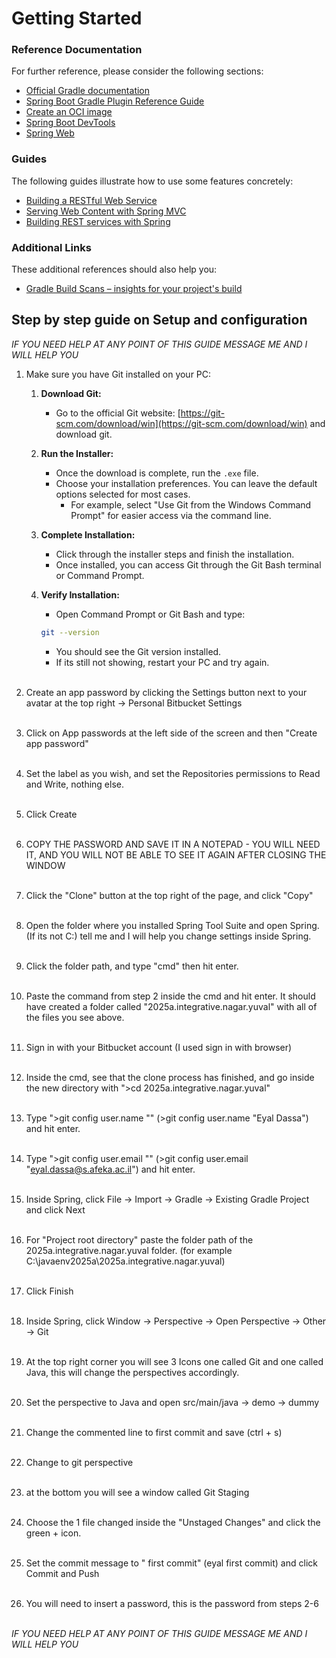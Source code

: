 # Getting Started

### Reference Documentation
For further reference, please consider the following sections:

* [Official Gradle documentation](https://docs.gradle.org)
* [Spring Boot Gradle Plugin Reference Guide](https://docs.spring.io/spring-boot/3.3.5/gradle-plugin)
* [Create an OCI image](https://docs.spring.io/spring-boot/3.3.5/gradle-plugin/packaging-oci-image.html)
* [Spring Boot DevTools](https://docs.spring.io/spring-boot/3.3.5/reference/using/devtools.html)
* [Spring Web](https://docs.spring.io/spring-boot/3.3.5/reference/web/servlet.html)

### Guides
The following guides illustrate how to use some features concretely:

* [Building a RESTful Web Service](https://spring.io/guides/gs/rest-service/)
* [Serving Web Content with Spring MVC](https://spring.io/guides/gs/serving-web-content/)
* [Building REST services with Spring](https://spring.io/guides/tutorials/rest/)

### Additional Links
These additional references should also help you:

* [Gradle Build Scans – insights for your project's build](https://scans.gradle.com#gradle)

## Step by step guide on Setup and configuration

*IF YOU NEED HELP AT ANY POINT OF THIS GUIDE MESSAGE ME AND I WILL HELP YOU*

1. Make sure you have Git installed on your PC:

	1. **Download Git:**
		- Go to the official Git website: [https://git-scm.com/download/win](https://git-scm.com/download/win) and download git.

	2. **Run the Installer:**
		- Once the download is complete, run the `.exe` file.
		- Choose your installation preferences. You can leave the default options selected for most cases.
    		- For example, select "Use Git from the Windows Command Prompt" for easier access via the command line.

	3. **Complete Installation:**
		- Click through the installer steps and finish the installation.
  		- Once installed, you can access Git through the Git Bash terminal or Command Prompt.

	4. **Verify Installation:**
		- Open Command Prompt or Git Bash and type:
     	```bash
     	git --version
    	```
   		- You should see the Git version installed.
		- If its still not showing, restart your PC and try again.
		<br><br>
		
2. Create an app password by clicking the Settings button next to your avatar at the top right -> Personal Bitbucket Settings
<br><br>
3. Click on App passwords at the left side of the screen and then "Create app password"
<br><br>
4. Set the label as you wish, and set the Repositories permissions to Read and Write, nothing else.
<br><br>
5. Click Create
<br><br>
6. COPY THE PASSWORD AND SAVE IT IN A NOTEPAD - YOU WILL NEED IT, AND YOU WILL NOT BE ABLE TO SEE IT AGAIN AFTER CLOSING THE WINDOW
<br><br>
7. Click the "Clone" button at the top right of the page, and click "Copy"
<br><br>
8. Open the folder where you installed Spring Tool Suite and open Spring. (If its not C:\) tell me and I will help you change settings inside Spring.
<br><br>
9. Click the folder path, and type "cmd" then hit enter.
<br><br>
10. Paste the command from step 2 inside the cmd and hit enter. It should have created a folder called "2025a.integrative.nagar.yuval" with all of the files you see above.
<br><br>
11. Sign in with your Bitbucket account (I used sign in with browser)
<br><br>
12. Inside the cmd, see that the clone process has finished, and go inside the new directory with ">cd 2025a.integrative.nagar.yuval"
<br><br>
13. Type ">git config user.name "<YOUR FULL NAME>" (>git config user.name "Eyal Dassa") and hit enter.
<br><br>
14. Type ">git config user.email "<YOUR AFKEA EMAIL>" (>git config user.email "eyal.dassa@s.afeka.ac.il") and hit enter.
<br><br>
15. Inside Spring, click File -> Import -> Gradle -> Existing Gradle Project and click Next
<br><br>
16. For "Project root directory" paste the folder path of the 2025a.integrative.nagar.yuval folder. (for example C:\javaenv2025a\2025a.integrative.nagar.yuval)
<br><br>
17. Click Finish
<br><br>
18. Inside Spring, click Window -> Perspective -> Open Perspective -> Other -> Git
<br><br>
19. At the top right corner you will see 3 Icons one called Git and one called Java, this will change the perspectives accordingly.
<br><br>
20. Set the perspective to Java and open src/main/java -> demo -> dummy
<br><br>
21. Change the commented line to <YOUR NAME> first commit and save (ctrl + s)
<br><br>
22. Change to git perspective 
<br><br>
23. at the bottom you will see a window called Git Staging
<br><br>
24. Choose the 1 file changed inside the "Unstaged Changes" and click the green + icon.
<br><br>
25. Set the commit message to "<name> first commit" (eyal first commit) and click Commit and Push
<br><br>
26. You will need to insert a password, this is the password from steps 2-6
<br><br>

*IF YOU NEED HELP AT ANY POINT OF THIS GUIDE MESSAGE ME AND I WILL HELP YOU*

